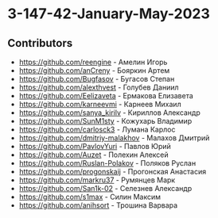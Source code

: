 # 3-147-42-January-May-2023

## Contributors

- https://github.com/reengine	- Амелин Игорь
- https://github.com/anCreny - Бояркин Артем
- https://github.com/Bugfasov	- Бугасов Степан
- https://github.com/alexthvest	- Голубев Даниил
- https://github.com/Eelizaveta	- Ермакова Елизавета
- https://github.com/karneevmi - Карнеев Михаил
- https://github.com/sanya_kirilv	- Кириллов Александр
- https://github.com/SunM1sty	- Кожухарь Владимир
- https://github.com/carlosck3 - Лумана Карлос
- https://github.com/dmitriy-malakhov	- Малахов Дмитрий
- https://github.com/PavlovYuri - Павлов Юрий
- https://github.com/Auzet - Полехин Алексей
- https://github.com/Ruslan-Polakov - Поляков Руслан
- https://github.com/progonskaij - Прогонская Анастасия
- https://github.com/markru37 - Румянцев Марк
- https://github.com/San1k-02	- Селезнев Александр
- https://github.com/s1max - Силин Максим
- https://github.com/anihsort - Трошина Варвара
